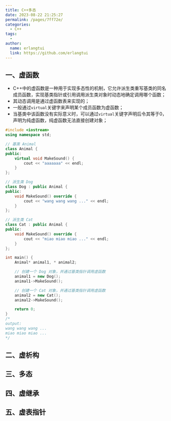 ```yaml
---
title: C++多态
date: 2023-08-22 21:25:27
permalink: /pages/7ff72e/
categories:
  - C++
tags:
  - 
author: 
  name: erlangtui
  link: https://github.com/erlangtui
---
```


## 一、虚函数
* C++中的虚函数是一种用于实现多态性的机制，它允许派生类重写基类的同名成员函数，实现基类指针或引用调用派生类对象时动态地确定调用哪个函数；
* 其动态调用是通过虚函数表来实现的；
* 一般通过`virtual`关键字来声明某个成员函数为虚函数；
* 当基类中该函数没有实际意义时，可以通过`virtual`关键字声明后令其等于0，声明为纯虚函数，纯虚函数无法直接创建对象；
```cpp
#include <iostream>
using namespace std;

// 基类 Animal
class Animal {
public:
    virtual void MakeSound() {
        cout << "aaaaaaa" << endl;
    }
};

// 派生类 Dog
class Dog : public Animal {
public:
    void MakeSound() override {
        cout << "wang wang wang ..." << endl;
    }
};

// 派生类 Cat
class Cat : public Animal {
public:
    void MakeSound() override {
        cout << "miao miao miao ..." << endl;
    }
};

int main() {
    Animal* animal1, * animal2;

    // 创建一个 Dog 对象，并通过基类指针调用虚函数
    animal1 = new Dog();
    animal1->MakeSound();

    // 创建一个 Cat 对象，并通过基类指针调用虚函数
    animal2 = new Cat();
    animal2->MakeSound();

    return 0;
}
/*
output:
wang wang wang ...
miao miao miao ...
*/
```

## 二、虚析构

## 三、多态

## 四、虚继承

## 五、虚表指针

<!-- 
```cpp
#include <iostream>

// 基类 Animal
class Animal {
public:
    virtual void makeSound() {
        std::cout << "Animal makes a sound." << std::endl;
    }
    
    Animal() {
        std::cout << "Animal constructor called." << std::endl;
    }
    
    virtual ~Animal() {
        std::cout << "Animal destructor called." << std::endl;
    }
};

// 虚继承的基类
class Mammal : virtual public Animal {
public:
    Mammal() {
        std::cout << "Mammal constructor called." << std::endl;
    }
    
    ~Mammal() override {
        std::cout << "Mammal destructor called." << std::endl;
    }
};

// 派生类 Dog
class Dog : virtual public Mammal {
public:
    Dog() {
        std::cout << "Dog constructor called." << std::endl;
    }
    
    void makeSound() override {
        std::cout << "Dog barks." << std::endl;
    }
    
    ~Dog() override {
        std::cout << "Dog destructor called." << std::endl;
    }
};

// 派生类 Cat
class Cat : virtual public Mammal {
public:
    Cat() {
        std::cout << "Cat constructor called." << std::endl;
    }
    
    void makeSound() override {
        std::cout << "Cat meows." << std::endl;
    }
    
    ~Cat() override {
        std::cout << "Cat destructor called." << std::endl;
    }
};

int main() {
    Animal* animal1 = new Dog();
    Animal* animal2 = new Cat();
    
    animal1->makeSound();  // 输出：Dog barks.
    animal2->makeSound();  // 输出：Cat meows.
    
    delete animal1;  // 输出：Dog destructor called. Mammal destructor called. Animal destructor called.
    delete animal2;  // 输出：Cat destructor called. Mammal destructor called. Animal destructor called.
    
    return 0;
}
```

在这个示例中，我们引入了一个新的基类 `Mammal`，它使用了虚继承（`virtual public Animal`）。`Dog` 和 `Cat` 类都继承自 `Mammal`。

虚表指针是编译器在具有虚函数的类中插入的隐藏指针。它指向虚表（vtable），虚表是一个包含了虚函数地址的表格。虚表指针的存在使得程序在运行时能够根据对象的实际类型动态地确定调用的是哪个虚函数。

构造与析构的顺序如下：
1. 首先创建 `Dog` 对象。在创建 `Dog` 对象时，会按照继承关系依次调用基类的构造函数，这里是 `Animal` 的构造函数，然后是 `Mammal` 的构造函数，最后是 `Dog` 的构造函数。构造顺序是从基类到派生类。
2. 创建 `Cat` 对象的过程也是一样的，按照继承关系依次调用基类的构造函数，这里是 `Animal` 的构造函数，然后是 `Mammal` 的构造函数，最后是 `Cat` 的构造函数。
3. 调用 `animal1->makeSound()`，由于 `animal1` 是基类指针指向 `Dog` 对象，因此会调用 `Dog` 的 `makeSound()` 函数，输出 "Dog barks."。
4. 调用 `animal2->makeSound()`，由于 `animal2` 是基类指针指向 `Cat` 对象，因此会调用 `Cat` 的 `makeSound()` 函数，输出 "Cat meows."。
5. 删除 `animal1` 和 `animal2`，由于基类的析构函数声明为虚函数，在删除基类指针时会依次调用派生类和基类的析构函数。所以先调用 `Dog` 的析构函数，然后是 `Mammal` 的析构函数，最后是 `Animal` 的析构函数。析构顺序是从派生类到基类。

程序的输出结果如下：
```
Animal constructor called.
Mammal constructor called.
Dog constructor called.
Animal constructor called.
Mammal constructor called.
Cat constructor called.
Dog barks.
Cat meows.
Dog destructor called.
Mammal destructor called.
Animal destructor called.
Cat destructor called.
Mammal destructor called.
Animal destructor called.
```


```cpp
class Animal {
public:
  int age;
};

class Mammal : public Animal {
public:
  std::string species;
};

class Bird : public Animal {
public:
  std::string feathersColor;
};

class Platypus : public Mammal, public Bird {
public:
  bool laysEggs;
};
```

在这个示例中，`Platypus` 类继承了 `Mammal` 类和 `Bird` 类，而 `Mammal` 和 `Bird` 类又都继承了 `Animal` 类。

通过菱形继承，`Platypus` 类间接继承了 `Animal` 类两次，一次来自于 `Mammal` 类，另一次来自于 `Bird` 类。这就形成了菱形继承的结构，如下所示：

```
    Animal
    /    \
 Mammal  Bird
    \    /
   Platypus
```

如果不使用虚继承，那么在 `Platypus` 类中将有两个 `Animal` 对象，即 `Mammal` 类和 `Bird` 类各自继承的 `Animal` 对象。这样就会导致 `Platypus` 类中存在两份相同的 `age` 成员变量，引发二义性问题。

为了解决这个问题，我们可以使用虚继承：

```cpp
class Animal {
public:
  int age;
};

class Mammal : virtual public Animal {
public:
  std::string species;
};

class Bird : virtual public Animal {
public:

  std::string feathersColor;
};

class Platypus : public Mammal, public Bird {
public:
  bool laysEggs;
};
```

通过在 `Mammal` 和 `Bird` 类的继承声明中添加 `virtual` 关键字，将基类 `Animal` 声明为虚基类。这样，在 `Platypus` 类中就只会有一个共享的 `Animal` 对象，避免了二义性问题的发生。

虚继承非常适用于菱形继承或多继承中存在二义性的情况，它确保了基类在派生类中只有一个实例，解决了二义性问题。
虚继承是一种用于解决多继承中的"菱形继承"问题的技术。"菱形继承"指的是在一个继承体系中，派生类通过多条路径间接地继承同一个基类，导致同一个基类在派生类中存在多个实例的问题。

虚继承通过引入虚基类来解决这个问题。虚基类是在继承体系中被声明为虚继承的基类，它的成员在派生类中仅存在一个实例。这样可以避免多次继承导致同一个基类在派生类中重复出现，从而消除了歧义和资源浪费。

在上面的示例中，`Mammal` 类使用了虚继承(`virtual public Animal`)，作为 `Dog` 类和 `Cat` 类的共同基类。这样，无论是 `Dog` 还是 `Cat` 对象，它们在内存中只有一个 `Animal` 实例，避免了 `Animal` 被重复继承。

使用虚继承的主要作用如下：
1. 解决菱形继承问题：通过虚基类，确保在派生类中只有一个实例，消除了重复继承带来的二义性。
2. 节省内存空间：减少了派生类中虚基类的存储开销，避免了重复数据的冗余。
3. 维护类之间的关系：通过虚继承，明确了派生类与虚基类之间的直接继承关系。

需要注意的是，虚继承会增加解析虚函数的时间开销，因为在运行时需要通过虚表指针来定位正确的虚函数。所以在设计类继承体系时，应该根据具体情况来评估是否使用虚继承。

虚函数表（Virtual Function Table），简称为 vtable，是C++中实现多态性（polymorphism）的关键机制之一。

在C++中，当一个类被声明为虚类时（通过使用关键字`virtual`），它可以包含一个或多个虚函数。虚函数是可以在派生类中被重写（覆盖）的函数。为了支持动态绑定（dynamic binding）和运行时多态性，编译器会为每个含有虚函数的类生成一个虚函数表。

虚函数表实际上是一个特殊的数据结构，它是一个存储着指向虚函数的指针数组。每个包含虚函数的类都有自己的虚函数表，在对象实例化时会为其分配内存，并且在对象的地址空间中保存对应的虚函数表指针。

当使用基类指针或引用来调用虚函数时，实际执行的是派生类中重写的虚函数。这是因为编译器会根据对象的实际类型，在虚函数表中查找对应的函数指针，并调用正确的函数。

对于每个派生类，虚函数表的结构是相似的，但其中的函数指针被替换为派生类中的具体函数。这就允许了在继承关系中进行动态绑定，使得程序能够根据实际对象的类型来调用相应的函数。

总结一下，虚函数表是C++中用于支持多态性的一种机制。它是存储着指向虚函数的指针数组，允许通过基类指针或引用来调用派生类中实现的虚函数，从而实现动态绑定和运行时多态性。

动态联编 ： 首先需要取到对象的首地址，然后再解引用取到虚函数表的首地址后，再加上偏移量才能找到要调的虚函数，然后call调用。
静态联编：


虚函数、虚析构、多态、虚继承、虚表指针 -->